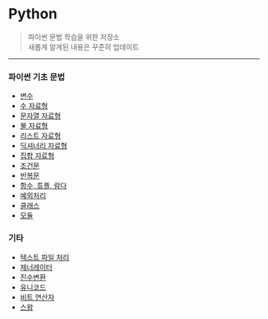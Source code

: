 # Python
>파이썬 문법 학습을 위한 저장소   
>새롭게 알게된 내용은 꾸준히 업데이트   
----------------------------------------------------------------------------------------------------------------------
### 파이썬 기초 문법
* [변수](https://github.com/vive0508/TIL/blob/main/Python/variable.md)
* [수 자료형](https://github.com/vive0508/TIL/blob/main/Python/grammar_number.md)
* [문자열 자료형](https://github.com/vive0508/TIL/blob/main/Python/grammar_string.md)
* [불 자료형](https://github.com/vive0508/TIL/blob/main/Python/grammar_boolean.md)
* [리스트 자료형](https://github.com/vive0508/TIL/blob/main/Python/grammar_list.md)
* [딕셔너리 자료형](https://github.com/vive0508/TIL/blob/main/Python/grammar_dictionary.md)
* [집합 자료형](https://github.com/vive0508/TIL/blob/main/Python/grammar_set.md)
* [조건문](https://github.com/vive0508/TIL/blob/main/Python/grammar_condition.md)
* [반복문](https://github.com/vive0508/TIL/blob/main/Python/grammar_loop.md)
* [함수, 튜플, 람다](https://github.com/vive0508/TIL/blob/main/Python/grammar_function.md)
* [예외처리](https://github.com/vive0508/TIL/blob/main/Python/grammar_exception_handling.md)
* [클래스](https://github.com/vive0508/TIL/blob/main/Python/grammar_class.md)
* [모듈](https://github.com/vive0508/TIL/blob/main/Python/grammar_module.md)

### 기타
* [텍스트 파일 처리](https://github.com/vive0508/TIL/blob/main/Python/ETC_file_handling.md)
* [제너레이터](https://github.com/vive0508/TIL/blob/main/Python/ETC_generator.md)
* [진수변환](https://github.com/vive0508/TIL/blob/main/Python/format.md)
* [유니코드](https://github.com/vive0508/TIL/blob/main/Python/unicode.md)
* [비트 연산자](https://github.com/vive0508/TIL/blob/main/Python/bit.md)
* [스왑](https://github.com/vive0508/TIL/blob/main/Python/swap.md)

